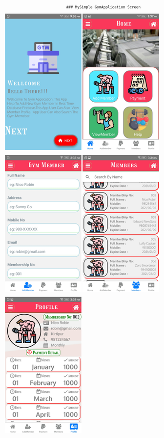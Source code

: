                                 ### MySimple GymApplication Screen

  <img src ="screenshots/GymWellcome.jpeg" width="250px">     <img src ="screenshots/GymDashBoard.jpeg" width="250px">

  <img src ="screenshots/GymAddMemberForm.jpeg" width="250px">     <img src ="screenshots/GymMembersList.jpeg" width="250px">

  <img src ="screenshots/GymMemberProfile.jpeg" width="250px">
